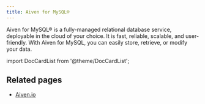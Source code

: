 ```yaml
---
title: Aiven for MySQL®
---
```


Aiven for MySQL® is a fully-managed relational database service,
deployable in the cloud of your choice. It is fast, reliable, scalable,
and user-friendly. With Aiven for MySQL, you can easily store, retrieve,
or modify your data.

import DocCardList from '@theme/DocCardList';

<DocCardList />

<!-- vale off -->
## Related pages
<!-- vale on -->

- [Aiven.io](https://aiven.io/mysql)
